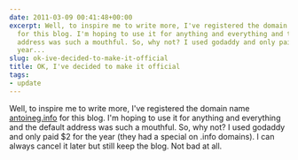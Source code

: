 ```yaml
---
date: 2011-03-09 00:41:48+00:00
excerpt: Well, to inspire me to write more, I've registered the domain name antoineg.info
  for this blog. I'm hoping to use it for anything and everything and the default
  address was such a mouthful. So, why not? I used godaddy and only paid $2 for the
  year...
slug: ok-ive-decided-to-make-it-official
title: OK, I've decided to make it official
tags:
- update
---
```


Well, to inspire me to write more, I've registered the domain name [antoineg.info](http://antoineg.info) for this blog. I'm hoping to use it for anything and everything and the default address was such a mouthful. So, why not? I used godaddy and only paid $2 for the year (they had a special on .info domains). I can always cancel it later but still keep the blog. Not bad at all.
